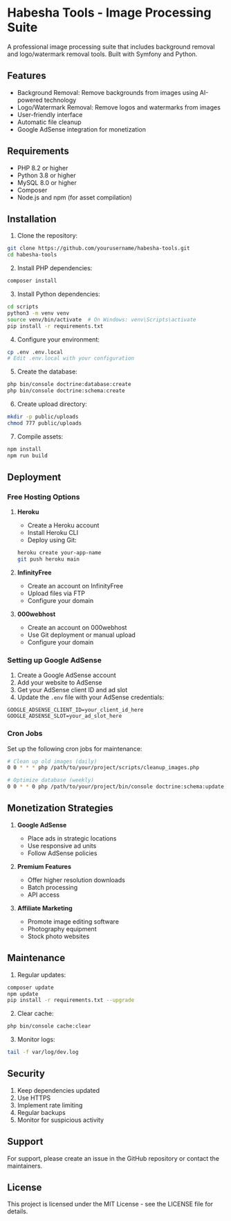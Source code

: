 # Habesha Tools - Image Processing Suite

A professional image processing suite that includes background removal and logo/watermark removal tools. Built with Symfony and Python.

## Features

- Background Removal: Remove backgrounds from images using AI-powered technology
- Logo/Watermark Removal: Remove logos and watermarks from images
- User-friendly interface
- Automatic file cleanup
- Google AdSense integration for monetization

## Requirements

- PHP 8.2 or higher
- Python 3.8 or higher
- MySQL 8.0 or higher
- Composer
- Node.js and npm (for asset compilation)

## Installation

1. Clone the repository:
```bash
git clone https://github.com/yourusername/habesha-tools.git
cd habesha-tools
```

2. Install PHP dependencies:
```bash
composer install
```

3. Install Python dependencies:
```bash
cd scripts
python3 -m venv venv
source venv/bin/activate  # On Windows: venv\Scripts\activate
pip install -r requirements.txt
```

4. Configure your environment:
```bash
cp .env .env.local
# Edit .env.local with your configuration
```

5. Create the database:
```bash
php bin/console doctrine:database:create
php bin/console doctrine:schema:create
```

6. Create upload directory:
```bash
mkdir -p public/uploads
chmod 777 public/uploads
```

7. Compile assets:
```bash
npm install
npm run build
```

## Deployment

### Free Hosting Options

1. **Heroku**
   - Create a Heroku account
   - Install Heroku CLI
   - Deploy using Git:
   ```bash
   heroku create your-app-name
   git push heroku main
   ```

2. **InfinityFree**
   - Create an account on InfinityFree
   - Upload files via FTP
   - Configure your domain

3. **000webhost**
   - Create an account on 000webhost
   - Use Git deployment or manual upload
   - Configure your domain

### Setting up Google AdSense

1. Create a Google AdSense account
2. Add your website to AdSense
3. Get your AdSense client ID and ad slot
4. Update the `.env` file with your AdSense credentials:
```
GOOGLE_ADSENSE_CLIENT_ID=your_client_id_here
GOOGLE_ADSENSE_SLOT=your_ad_slot_here
```

### Cron Jobs

Set up the following cron jobs for maintenance:

```bash
# Clean up old images (daily)
0 0 * * * php /path/to/your/project/scripts/cleanup_images.php

# Optimize database (weekly)
0 0 * * 0 php /path/to/your/project/bin/console doctrine:schema:update --force
```

## Monetization Strategies

1. **Google AdSense**
   - Place ads in strategic locations
   - Use responsive ad units
   - Follow AdSense policies

2. **Premium Features**
   - Offer higher resolution downloads
   - Batch processing
   - API access

3. **Affiliate Marketing**
   - Promote image editing software
   - Photography equipment
   - Stock photo websites

## Maintenance

1. Regular updates:
```bash
composer update
npm update
pip install -r requirements.txt --upgrade
```

2. Clear cache:
```bash
php bin/console cache:clear
```

3. Monitor logs:
```bash
tail -f var/log/dev.log
```

## Security

1. Keep dependencies updated
2. Use HTTPS
3. Implement rate limiting
4. Regular backups
5. Monitor for suspicious activity

## Support

For support, please create an issue in the GitHub repository or contact the maintainers.

## License

This project is licensed under the MIT License - see the LICENSE file for details. 